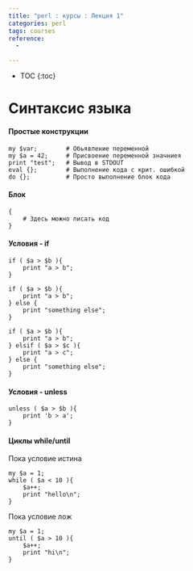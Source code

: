 ```yaml
---
title: "perl : курсы : Лекция 1"
categories: perl
tags: courses 
reference:
  -

---
```


* TOC 
{:toc}

# Синтаксис языка
#### Простые конструкции

<pre><code class="perl">my $var;        # Обьявление переменной
my $a = 42;     # Присвоение переменной значниея
print "test";   # Вывод в STDOUT
eval {};        # Выполнение кода с крит. ошибкой
do {};          # Просто выполнение блок кода
</code></pre>

#### Блок
<pre><code class="perl">{
    # Здесь можно писать код
}
</code></pre>

#### Условия - if

<pre><code class="perl">if ( $a > $b ){
    print "a > b";
}
</code></pre>

<pre><code class="perl">if ( $a > $b ){
    print "a > b";
} else {
    print "something else";
}
</code></pre>

<pre><code class="perl">if ( $a > $b ){
    print "a > b";
} elsif ( $a > $c ){
    print "a > c";
} else {
    print "something else";
}
</code></pre>

#### Условия - unless

<pre><code class="perl">unless ( $a > $b ){
    print 'b > a';
}
</code></pre>

#### Циклы while/until

Пока условие истина
<pre><code class="perl">my $a = 1;
while ( $a < 10 ){
    $a++;
    print "hello\n";
}
</code></pre>

Пока условие лож
<pre><code class="perl">my $a = 1;
until ( $a > 10 ){
    $a++;
    print "hi\n";
}
</code></pre>